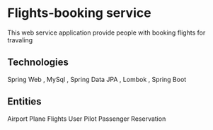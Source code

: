 # Flights-booking service

This web service application provide people  with booking flights for travaling

## Technologies

Spring Web , MySql , Spring Data JPA , Lombok , Spring Boot

## Entities

Airport Plane Flights User Pilot Passenger Reservation
